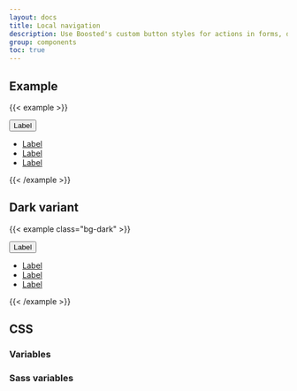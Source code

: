 ```yaml
---
layout: docs
title: Local navigation
description: Use Boosted's custom button styles for actions in forms, dialogs, and more with support for multiple sizes, states, and more.
group: components
toc: true
---
```


## Example

{{< example >}}
<nav class="accordion nav-local">
  <div class="accordion-item">
    <div class="accordion-header d-lg-none container-xxl border-0" id="headingLocalNav">
      <button class="accordion-button collapsed fs-6 lh-base" type="button" data-bs-toggle="collapse" data-bs-target="#collapseLocalNav" aria-expanded="false" aria-controls="collapseLocalNav">
        Label
      </button>
    </div>
    <div id="collapseLocalNav" class="accordion-collapse collapse" aria-labelledby="headingLocalNav">
      <div class="navbar navbar-expand-lg">
        <div class="container-xxl">
          <ul class="navbar-nav w-100">
            <li class="nav-item"><a class="nav-link" href="#">Label</a></li>
            <li class="nav-item"><a class="nav-link active" href="#">Label</a></li>
            <li class="nav-item"><a class="nav-link" href="#">Label</a></li>
          </ul>
        </div>
      </div>
    </div>
  </div>
</nav>
{{< /example >}}

## Dark variant

{{< example class="bg-dark" >}}
<nav class="accordion nav-local nav-local-dark">
  <div class="accordion-item">
    <div class="accordion-header d-lg-none container-xxl border-0" id="headingLocalNavDark">
      <button class="accordion-button collapsed fs-6 lh-base" type="button" data-bs-toggle="collapse" data-bs-target="#collapseLocalNavDark" aria-expanded="false" aria-controls="collapseLocalNavDark">
        Label
      </button>
    </div>
    <div id="collapseLocalNavDark" class="accordion-collapse collapse" aria-labelledby="headingLocalNavDark">
      <div class="navbar navbar-expand-lg">
        <div class="container-xxl">
          <ul class="navbar-nav w-100">
            <li class="nav-item"><a class="nav-link" href="#">Label</a></li>
            <li class="nav-item"><a class="nav-link active" href="#">Label</a></li>
            <li class="nav-item"><a class="nav-link" href="#">Label</a></li>
          </ul>
        </div>
      </div>
    </div>
  </div>
</nav>
{{< /example >}}

## CSS

### Variables

### Sass variables
